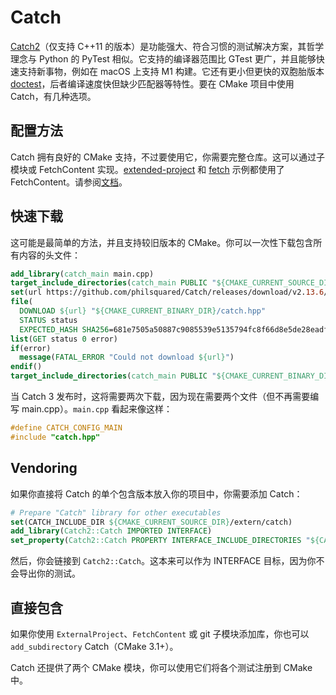 # Catch

[Catch2](https://github.com/catchorg/Catch2)（仅支持 C++11 的版本）是功能强大、符合习惯的测试解决方案，其哲学理念与 Python 的 PyTest 相似。它支持的编译器范围比 GTest 更广，并且能够快速支持新事物，例如在 macOS 上支持 M1 构建。它还有更小但更快的双胞胎版本 [doctest](https://github.com/onqtam/doctest)，后者编译速度快但缺少匹配器等特性。要在 CMake 项目中使用 Catch，有几种选项。

## 配置方法 

Catch 拥有良好的 CMake 支持，不过要使用它，你需要完整仓库。这可以通过子模块或 FetchContent 实现。[extended-project](https://gitlab.com/CLIUtils/modern-cmake/-/tree/master/examples/extended-project) 和 [fetch](https://gitlab.com/CLIUtils/modern-cmake/-/tree/master/examples/fetch) 示例都使用了 FetchContent。请参阅[文档](https://github.com/catchorg/Catch2/blob/v2.x/docs/cmake-integration.md#top)。

## 快速下载

这可能是最简单的方法，并且支持较旧版本的 CMake。你可以一次性下载包含所有内容的头文件：

```cmake
add_library(catch_main main.cpp)
target_include_directories(catch_main PUBLIC "${CMAKE_CURRENT_SOURCE_DIR}")
set(url https://github.com/philsquared/Catch/releases/download/v2.13.6/catch.hpp)
file(
  DOWNLOAD ${url} "${CMAKE_CURRENT_BINARY_DIR}/catch.hpp"
  STATUS status
  EXPECTED_HASH SHA256=681e7505a50887c9085539e5135794fc8f66d8e5de28eadf13a30978627b0f47)
list(GET status 0 error)
if(error)
  message(FATAL_ERROR "Could not download ${url}")
endif()
target_include_directories(catch_main PUBLIC "${CMAKE_CURRENT_BINARY_DIR}")
```

当 Catch 3 发布时，这将需要两次下载，因为现在需要两个文件（但不再需要编写 main.cpp）。`main.cpp` 看起来像这样：

```cpp
#define CATCH_CONFIG_MAIN
#include "catch.hpp"
```

## Vendoring

如果你直接将 Catch 的单个包含版本放入你的项目中，你需要添加 Catch：

```cmake
# Prepare "Catch" library for other executables
set(CATCH_INCLUDE_DIR ${CMAKE_CURRENT_SOURCE_DIR}/extern/catch)
add_library(Catch2::Catch IMPORTED INTERFACE)
set_property(Catch2::Catch PROPERTY INTERFACE_INCLUDE_DIRECTORIES "${CATCH_INCLUDE_DIR}")
```

然后，你会链接到 `Catch2::Catch`。这本来可以作为 INTERFACE 目标，因为你不会导出你的测试。

## 直接包含

如果你使用 `ExternalProject`、`FetchContent` 或 git 子模块添加库，你也可以 `add_subdirectory` Catch（CMake 3.1+）。

Catch 还提供了两个 CMake 模块，你可以使用它们将各个测试注册到 CMake 中。